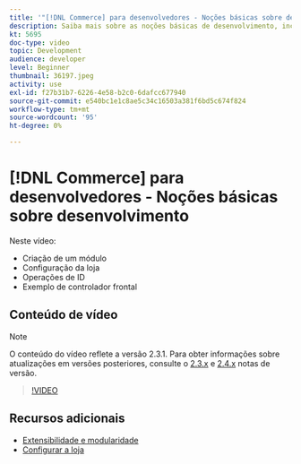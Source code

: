 ```yaml
---
title: '"[!DNL Commerce] para desenvolvedores - Noções básicas sobre desenvolvimento"'
description: Saiba mais sobre as noções básicas de desenvolvimento, incluindo a criação de um módulo, a configuração da sua loja, as operações de ID e um exemplo de controlador frontal.
kt: 5695
doc-type: video
topic: Development
audience: developer
level: Beginner
thumbnail: 36197.jpeg
activity: use
exl-id: f27b31b7-6226-4e58-b2c0-6dafcc677940
source-git-commit: e540bc1e1c8ae5c34c16503a381f6bd5c674f824
workflow-type: tm+mt
source-wordcount: '95'
ht-degree: 0%

---
```


# [!DNL Commerce] para desenvolvedores - Noções básicas sobre desenvolvimento

Neste vídeo:

- Criação de um módulo
- Configuração da loja
- Operações de ID
- Exemplo de controlador frontal

## Conteúdo de vídeo

>[!NOTE]
>
>O conteúdo do vídeo reflete a versão 2.3.1. Para obter informações sobre atualizações em versões posteriores, consulte o [ 2.3.x](https://devdocs.magento.com/guides/v2.3/release-notes/bk-release-notes.html) e [2.4.x](https://devdocs.magento.com/guides/v2.4/release-notes/bk-release-notes.html) notas de versão.

>[!VIDEO](https://video.tv.adobe.com/v/36197?quality=12&learn=on)

## Recursos adicionais

- [Extensibilidade e modularidade](https://devdocs.magento.com/guides/v2.4/architecture/extensibility.html)
- [Configurar a loja](https://devdocs.magento.com/cloud/configure/configuration-overview.html)
